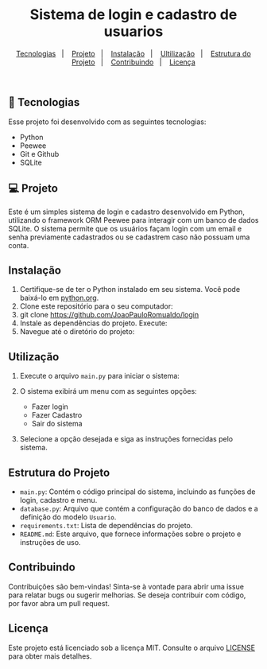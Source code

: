 <h1 align="center"> Sistema de login e cadastro de usuarios </h1>

<p align="center">
  <a href="#-tecnologias">Tecnologias</a>&nbsp;&nbsp;&nbsp;|&nbsp;&nbsp;&nbsp;
  <a href="#projeto">Projeto</a>&nbsp;&nbsp;&nbsp;|&nbsp;&nbsp;&nbsp;
  <a href="#instalcao">Instalação</a>&nbsp;&nbsp;&nbsp;|&nbsp;&nbsp;&nbsp;
  <a href="#utilizacao">Ultilização</a>&nbsp;&nbsp;&nbsp;|&nbsp;&nbsp;&nbsp;
  <a href="#estrutura-do-projeto">Estrutura do Projeto</a>&nbsp;&nbsp;&nbsp;|&nbsp;&nbsp;&nbsp;
  <a href="#contribuindo">Contribuindo</a>&nbsp;&nbsp;&nbsp;|&nbsp;&nbsp;&nbsp;
  <a href="#licenca">Licença</a>
</p>
<br>

## 🚀 Tecnologias

Esse projeto foi desenvolvido com as seguintes tecnologias:

- Python
- Peewee
- Git e Github
- SQLite 

## 💻 Projeto
<a name="projeto"></a>

Este é um simples sistema de login e cadastro desenvolvido em Python, utilizando o framework ORM Peewee para interagir com um banco de dados SQLite. O sistema permite que os usuários façam login com um email e senha previamente cadastrados ou se cadastrem caso não possuam uma conta.

## Instalação
<a name="instalacao"></a>

1. Certifique-se de ter o Python instalado em seu sistema. Você pode baixá-lo em [python.org](https://www.python.org/).
2. Clone este repositório para o seu computador:
3. git clone https://github.com/JoaoPauloRomualdo/login
4. Instale as dependências do projeto. Execute:
5. Navegue até o diretório do projeto:

## Utilização
<a name="utilizacao"></a>

1. Execute o arquivo `main.py` para iniciar o sistema:
   
2. O sistema exibirá um menu com as seguintes opções:
   - Fazer login
   - Fazer Cadastro
   - Sair do sistema

3. Selecione a opção desejada e siga as instruções fornecidas pelo sistema.

## Estrutura do Projeto
<a name="estrutura-do-projeto"></a>
- `main.py`: Contém o código principal do sistema, incluindo as funções de login, cadastro e menu.
- `database.py`: Arquivo que contém a configuração do banco de dados e a definição do modelo `Usuario`.
- `requirements.txt`: Lista de dependências do projeto.
- `README.md`: Este arquivo, que fornece informações sobre o projeto e instruções de uso.

## Contribuindo
<a name="contribuindo"></a>

Contribuições são bem-vindas! Sinta-se à vontade para abrir uma issue para relatar bugs ou sugerir melhorias. Se deseja contribuir com código, por favor abra um pull request.

## Licença
<a name="licenca"></a>
Este projeto está licenciado sob a licença MIT. Consulte o arquivo [LICENSE](LICENSE) para obter mais detalhes.



